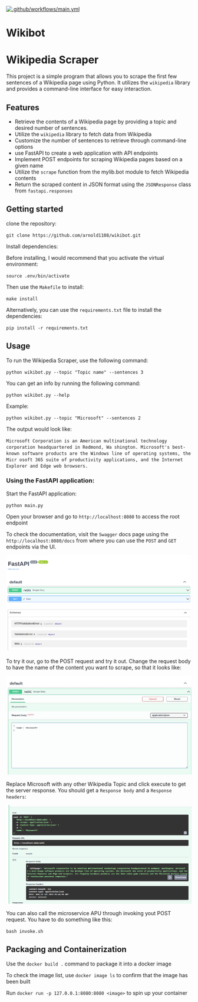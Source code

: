 
[![.github/workflows/main.yml](https://github.com/arnold1108/wikibot/actions/workflows/main.yml/badge.svg)](https://github.com/arnold1108/wikibot/actions/workflows/main.yml)
# Wikibot
# Wikipedia Scraper
This project is a simple program that allows you to scrape the first few sentences of a Wikipedia page using Python. It utilizes the `wikipedia` library and provides a command-line interface for easy interaction.

## Features
* Retrieve the contents of a Wikipedia page by providing a topic and desired number of sentences.
* Utilize the `wikipedia` library to fetch data from Wikipedia
* Customize the number of sentences to retrieve through command-line options 
* use FastAPI to create a web application with API endpoints
* Implement POST endpoints for scraping Wikipedia pages based on a given name
* Utilize the `scrape` function from the mylib.bot module to fetch Wikipedia contents
* Return the scraped content in JSON format using the `JSONResponse` class from `fastapi.responses`


## Getting started 
clone the repository:

`git clone https://github.com/arnold1108/wikibot.git`

Install dependencies:

Before installing, I would recommend that you activate the virtual environment:

`source .env/bin/activate`

Then use the `Makefile` to install:

`make install`

Alternatively, you can use the `requirements.txt` file to install the dependencies:

`pip install -r requirements.txt`

## Usage
To run the Wikipedia Scraper, use the following command:

`python wikibot.py --topic "Topic name" --sentences 3`

You can get an info by running the following command:

`python wikibot.py --help`

Example:

`python wikibot.py --topic "Microsoft" --sentences
 2`

The output would look like:

`Microsoft Corporation is an American multinational technology corporation headquartered in Redmond, Wa
shington. Microsoft's best-known software products are the Windows line of operating systems, the Micr
osoft 365 suite of productivity applications, and the Internet Explorer and Edge web browsers.
`
### Using the FastAPI application:

Start the FastAPI application: 

`python main.py`

Open your browser and go to `http://localhost:8080` to access the root endpoint 

To check the documentation, visit the `Swagger` docs page using the `http://localhost:8080/docs` from where you can use the `POST` and `GET` endpoints via the UI.

![Swagger docs ](./images/ui.jpg)

To try it our, go to the POST request and try it out. Change the request body to have the name of the content you want to scrape, so that it looks like:

![POST API](./images/scrape.jpg)

Replace Microsoft with any other Wikipedia Topic and click execute to get the server response. You should get a `Response body` and a `Response headers`:

![Server Response](./images/server-response.jpg)

You can also call the microservice APU through invoking yout POST request. You have to do something like this:

`bash invoke.sh`

## Packaging and Containerization
Use the `docker build .` command to package it into a docker image

To check the image list, use `docker image ls` to confirm that the image has been built

Run `docker run -p 127.0.0.1:8080:8080 <image>` to spin up your container 


